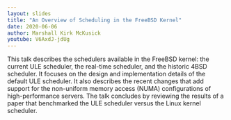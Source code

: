 ```yaml
---
layout: slides
title: "An Overview of Scheduling in the FreeBSD Kernel"
date: 2020-06-06
author: Marshall Kirk McKusick
youtube: V6AxdJ-jdUg
---
```

This talk describes the schedulers available in the FreeBSD kernel: the current ULE scheduler, the real-time scheduler, and the historic 4BSD scheduler. It focuses on the design and implementation details of the default ULE scheduler. It also describes the recent changes that add support for the non-uniform memory access (NUMA) configurations of high-performance servers. The talk concludes by reviewing the results of a paper that benchmarked the ULE scheduler versus the Linux kernel scheduler.
